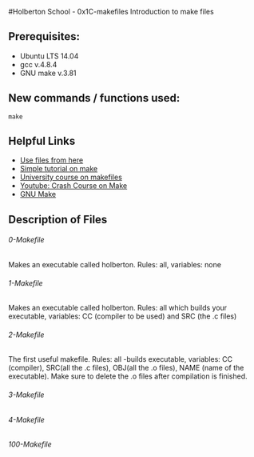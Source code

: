 #Holberton School - 0x1C-makefiles
Introduction to make files

## Prerequisites:
* Ubuntu LTS 14.04
* gcc v.4.8.4
* GNU make v.3.81

## New commands / functions used:
``make``

## Helpful Links
* [Use files from here](https://github.com/holbertonschool/0x1B.c)
* [Simple tutorial on make](http://www.cs.colby.edu/maxwell/courses/tutorials/maketutor/)
* [University course on makefiles](https://www.chemie.fu-berlin.de/chemnet/use/info/make/make_2.html)
* [Youtube: Crash Course on Make](https://www.youtube.com/watch?v=_r7i5X0rXJk)
* [GNU Make](https://ftp.gnu.org/old-gnu/Manuals/make-3.79.1/html_chapter/make_6.html)

## Description of Files
<h6>0-Makefile</h6>
Makes an executable called holberton. Rules: all, variables: none

<h6>1-Makefile</h6>
Makes an executable called holberton. Rules: all which builds your executable, variables: CC (compiler to be used) and SRC (the .c files)

<h6>2-Makefile</h6>
The first useful makefile. Rules: all -builds executable, variables: CC (compiler), SRC(all the .c files), OBJ(all the .o files), NAME (name of the executable). Make sure to delete the .o files after compilation is finished.

<h6>3-Makefile</h6>

<h6>4-Makefile</h6>


<h6>100-Makefile</h6>

